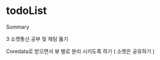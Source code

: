 # todoList

<!--@START_MENU_TOKEN@-->Summary<!--@END_MENU_TOKEN@-->

3 소켓통신 공부 및 채팅 뚫기

   

Coredata로 받으면서 뷰 별로 분리 시키도록 하기 ( 소켓은 공유하기 )



